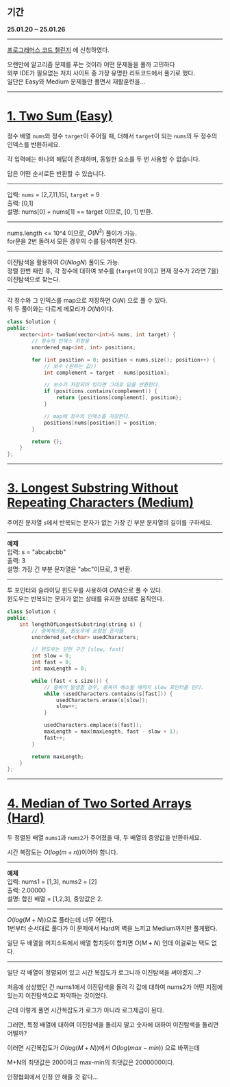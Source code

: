 ## 기간
**25.01.20 ~ 25.01.26**

---

[프로그래머스 코드 챌린지](https://career.programmers.co.kr/competitions/4079) 에 신청하였다.

오랜만에 알고리즘 문제를 푸는 것이라 어떤 문제들을 풀까 고민하다  
외부 IDE가 필요없는 저지 사이트 중 가장 유명한 리트코드에서 풀기로 했다.  
일단은 Easy와 Medium 문제들만 풀면서 재활훈련을...

---
# [1. Two Sum (Easy)](https://leetcode.com/problems/two-sum)

정수 배열 `nums`와 정수 `target`이 주어질 때, 더해서 `target`이 되는 `nums`의 두  정수의 인덱스를 반환하세요.

각 입력에는 하나의 해답이 존재하며, 동일한 요소를 두 번 사용할 수 없습니다.

답은 어떤 순서로든 반환할 수 있습니다.

---
입력: `nums` = [2,7,11,15], `target` = 9  
출력: [0,1]  
설명: nums[0] + nums[1] == target 이므로, [0, 1] 반환.

---
nums.length <= 10^4 이므로, $O(N^2)$ 풀이가 가능.  
for문을 2번 돌려서 모든 경우의 수를 탐색하면 된다.

---
이진탐색을 활용하여 $O(NlogN)$ 풀이도 가능.  
정렬 한번 때린 후, 각 정수에 대하여 보수를 (`target`이 9이고 현재 정수가 2라면 7을) 이진탐색으로 찾는다.

---
각 정수와 그 인덱스를 map으로 저장하면 $O(N)$ 으로 풀 수 있다.  
위 두 풀이와는 다르게 메모리가 $O(N)$이다.

```cpp
class Solution {
public:
    vector<int> twoSum(vector<int>& nums, int target) {
        // 정수의 인덱스 저장용
        unordered_map<int, int> positions;

        for (int position = 0; position < nums.size(); position++) {
            // 보수 (원하는 값))
            int complement = target - nums[position];

            // 보수가 저장되어 있다면 그대로 답을 반환한다.
            if (positions.contains(complement)) {
                return {positions[complement], position};
            }

            // map에 정수의 인덱스를 저장한다.
            positions[nums[position]] = position;
        }

        return {};
    }
};
```

---
# [3. Longest Substring Without Repeating Characters (Medium)](https://leetcode.com/problems/longest-substring-without-repeating-characters)

주어진 문자열 `s`에서 반복되는 문자가 없는 가장 긴 부분 문자열의 길이를 구하세요.

---
**예제**  
입력: s = "abcabcbb"  
출력: 3  
설명: 가장 긴 부분 문자열은 "abc"이므로, 3 반환.

---
투 포인터와 슬라이딩 윈도우를 사용하여 $O(N)$으로 풀 수 있다.  
윈도우는 반복되는 문자가 없는 상태를 유지한 상태로 움직인다.
```cpp
class Solution {
public:
    int lengthOfLongestSubstring(string s) {
        // 중복체크용, 윈도우에 포함된 문자들
        unordered_set<char> usedCharacters;

        // 윈도우는 닫힌 구간 [slow, fast]
        int slow = 0;
        int fast = 0;
        int maxLength = 0;

        while (fast < s.size()) {
            // 중복이 발생할 경우, 중복이 해소될 때까지 slow 포인터를 민다.
            while (usedCharacters.contains(s[fast])) {
                usedCharacters.erase(s[slow]);
                slow++;
            }

            usedCharacters.emplace(s[fast]);
            maxLength = max(maxLength, fast - slow + 1);
            fast++;
        }

        return maxLength;
    }
};
```

---
# [4. Median of Two Sorted Arrays (Hard)](https://leetcode.com/problems/median-of-two-sorted-arrays/)

두 정렬된 배열 `nums1`과 `nums2`가 주어졌을 때, 두 배열의 중앙값을 반환하세요.

시간 복잡도는 $O(log(m+n))$이어야 합니다.

---
**예제**  
입력: nums1 = [1,3], nums2 = [2]  
출력: 2.00000  
설명: 합친 배열 = [1,2,3], 중앙값은 2.

---
$O(log(M+N))$으로 풀라는데 너무 어렵다.  
1번부터 순서대로 풀다가 이 문제에서 Hard의 벽을 느끼고 Medium까지만 풀게됐다.  

일단 두 배열을 머지소트에서 배열 합치듯이 합치면 $O(M+N)$ 인데 이걸로는 택도 없다.

---
일단 각 배열이 정렬되어 있고 시간 복잡도가 로그니까 이진탐색을 써야겠지...?  

처음에 상상했던 건 nums1에서 이진탐색을 돌려 각 값에 대하여 nums2가 어떤 지점에 있는지 이진탐색으로 파악하는 것이었다.  

근데 이렇게 풀면 시간복잡도가 로그가 아니라 로그제곱이 된다.  

그러면, 특정 배열에 대하여 이진탐색을 돌리지 말고 숫자에 대하여 이진탐색을 돌리면 어떨까?  

이러면 시간복잡도가 $O(log(M+N))$에서 $O(log(max - min))$ 으로 바뀌는데

M+N의 최댓값은 2000이고 max-min의 최댓값은 2000000이다.  

인정협회에서 인정 안 해줄 것 같다...  
